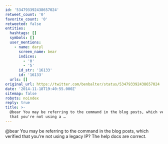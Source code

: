 ```yaml
---
id: '534793392438657024'
retweet_count: '0'
favorite_count: '0'
retweeted: false
entities:
  hashtags: []
  symbols: []
  user_mentions:
    - name: daryl
      screen_name: bear
      indices:
        - '0'
        - '5'
      id_str: '16133'
      id: '16133'
  urls: []
original_url: https://twitter.com/benbalter/status/534793392438657024
date: '2014-11-18T19:40:55.000Z'
sitemap: false
robots: noindex
reply: true
title: >-
  @bear You may be referring to the command in the blog posts, which verified
  that you're not using a …
---
```


@bear You may be referring to the command in the blog posts, which verified that you're not using a legacy IP? The help docs are correct.